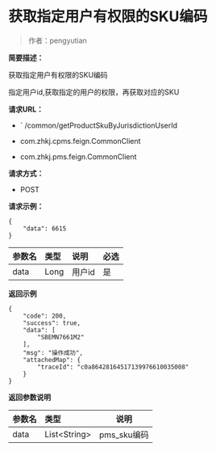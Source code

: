 # 获取指定用户有权限的SKU编码

> 作者：pengyutian

**简要描述：** 


获取指定用户有权限的SKU编码

指定用户id,获取指定的用户的权限，再获取对应的SKU





**请求URL：** 
- ` /common/getProductSkuByJurisdictionUserId

- com.zhkj.cpms.feign.CommonClient
- com.zhkj.pms.feign.CommonClient
  
**请求方式：**
- POST 

**请求示例：** 
```
{
    "data": 6615
}

```

|参数名|类型|说明|必选|
|:----    |:---|:----- |-----   |
|data |Long   |用户id|是|




 **返回示例**
``` 
{
    "code": 200,
    "success": true,
    "data": [
        "SBEMN7661M2"
    ],
    "msg": "操作成功",
    "attachedMap": {
        "traceId": "c0a86428164517139976610035008"
    }
}
```
 **返回参数说明** 

|参数名|类型|说明|
|:-----  |:-----|-----|
|data |List&lt;String>   |pms_sku编码|